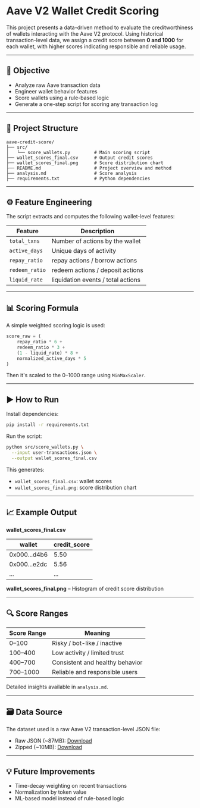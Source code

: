 # Aave V2 Wallet Credit Scoring

This project presents a data-driven method to evaluate the creditworthiness of wallets interacting with the Aave V2 protocol. Using historical transaction-level data, we assign a credit score between **0 and 1000** for each wallet, with higher scores indicating responsible and reliable usage.

---

## 🎯 Objective

- Analyze raw Aave transaction data
- Engineer wallet behavior features
- Score wallets using a rule-based logic
- Generate a one-step script for scoring any transaction log

---

## 📁 Project Structure

```
aave-credit-score/
├── src/
│   └── score_wallets.py         # Main scoring script
├── wallet_scores_final.csv      # Output credit scores
├── wallet_scores_final.png      # Score distribution chart
├── README.md                    # Project overview and method
├── analysis.md                  # Score analysis
├── requirements.txt             # Python dependencies
```

---

## ⚙️ Feature Engineering

The script extracts and computes the following wallet-level features:

| Feature         | Description                                           |
|----------------|-------------------------------------------------------|
| `total_txns`    | Number of actions by the wallet                      |
| `active_days`   | Unique days of activity                              |
| `repay_ratio`   | repay actions / borrow actions                       |
| `redeem_ratio`  | redeem actions / deposit actions                     |
| `liquid_rate`   | liquidation events / total actions                   |

---

## 📊 Scoring Formula

A simple weighted scoring logic is used:

```python
score_raw = (
    repay_ratio * 6 +
    redeem_ratio * 3 +
    (1 - liquid_rate) * 8 +
    normalized_active_days * 5
)
```

Then it's scaled to the 0–1000 range using `MinMaxScaler`.

---

## ▶️ How to Run

Install dependencies:

```bash
pip install -r requirements.txt
```

Run the script:

```bash
python src/score_wallets.py \
  --input user-transactions.json \
  --output wallet_scores_final.csv
```

This generates:
- `wallet_scores_final.csv`: wallet scores
- `wallet_scores_final.png`: score distribution chart

---

## 📈 Example Output

**wallet_scores_final.csv**

| wallet                                  | credit_score |
|-----------------------------------------|--------------|
| 0x000...d4b6                            | 5.50         |
| 0x000...e2dc                            | 5.56         |
| ...                                     | ...          |

**wallet_scores_final.png** – Histogram of credit score distribution

---

## 🔍 Score Ranges

| Score Range  | Meaning                         |
|--------------|----------------------------------|
| 0–100        | Risky / bot-like / inactive     |
| 100–400      | Low activity / limited trust    |
| 400–700      | Consistent and healthy behavior |
| 700–1000     | Reliable and responsible users  |

Detailed insights available in `analysis.md`.

---

## 🗃️ Data Source

The dataset used is a raw Aave V2 transaction-level JSON file:

- Raw JSON (~87MB): [Download](https://drive.google.com/file/d/1ISFbAXxadMrt7Zl96rmzzZmEKZnyW7FS/view?usp=sharing)
- Zipped (~10MB): [Download](https://drive.google.com/file/d/14ceBCLQ-BTcydDrFJauVA_PKAZ7VtDor/view?usp=sharing)

---

## 💡 Future Improvements

- Time-decay weighting on recent transactions
- Normalization by token value
- ML-based model instead of rule-based logic
